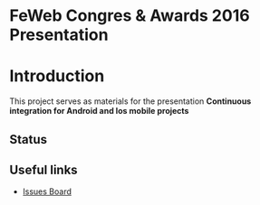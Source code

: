 # FeWeb Congres & Awards 2016 Presentation

# Introduction

This project serves as materials for the presentation **Continuous integration for Android and Ios mobile projects**

## Status


## Useful links

- [Issues Board](https://huboard.com/AlexandreRoba/FeWebDemo/)
